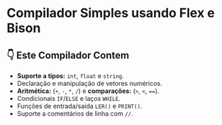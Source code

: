 # Compilador Simples usando Flex e Bison

## 👇 Este Compilador Contem

* **Suporte a tipos:** `int`, `float` e `string`.
* Declaração e manipulação de vetores numéricos.
* **Aritmética:** (`+`, `-`, `*`, `/`) e **comparações:** (`>`, `<`, `==`).
* Condicionais `IF`/`ELSE` e laços `WHILE`.
* Funções de entrada/saída `LER()` e `PRINT()`.
* Suporte a comentários de linha com `//`.
